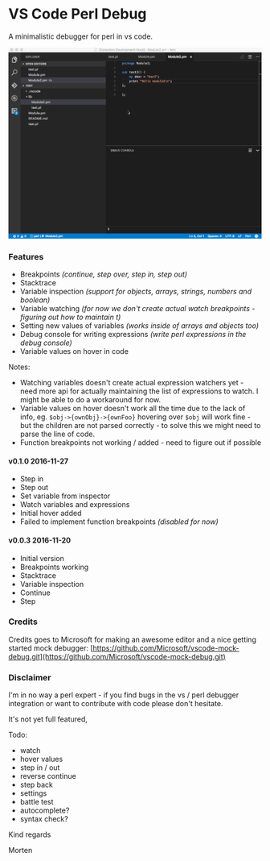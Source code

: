 # VS Code Perl Debug

A minimalistic debugger for perl in vs code.

![Perl Debug](images/vscode-perl-debugger.gif)

### Features
* Breakpoints *(continue, step over, step in, step out)*
* Stacktrace
* Variable inspection *(support for objects, arrays, strings, numbers and boolean)*
* Variable watching *(for now we don't create actual watch breakpoints - figuring out how to maintain t)*
* Setting new values of variables *(works inside of arrays and objects too)*
* Debug console for writing expressions *(write perl expressions in the debug console)*
* Variable values on hover in code

Notes:
* Watching variables doesn't create actual expression watchers yet - need more api for actually maintaining the list of expressions to watch. I might be able to do a workaround for now.
* Variable values on hover doesn't work all the time due to the lack of info, eg. `$obj->{ownObj}->{ownFoo}` hovering over `$obj` will work fine - but the children are not parsed correctly - to solve this we might need to parse the line of code.
* Function breakpoints not working / added - need to figure out if possible

#### v0.1.0 2016-11-27

* Step in
* Step out
* Set variable from inspector
* Watch variables and expressions
* Initial hover added
* Failed to implement function breakpoints *(disabled for now)*

#### v0.0.3 2016-11-20

* Initial version
* Breakpoints working
* Stacktrace
* Variable inspection
* Continue
* Step

### Credits

Credits goes to Microsoft for making an awesome editor and a nice getting started mock debugger: [https://github.com/Microsoft/vscode-mock-debug.git](https://github.com/Microsoft/vscode-mock-debug.git)

### Disclaimer

I'm in no way a perl expert - if you find bugs in the vs / perl debugger integration or want to contribute with code please don't hesitate.

It's not yet full featured,

Todo:
* watch
* hover values
* step in / out
* reverse continue
* step back
* settings
* battle test
* autocomplete?
* syntax check?

Kind regards

Morten
